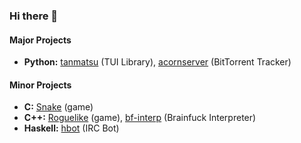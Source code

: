 ### Hi there 👋

#### Major Projects

* **Python:** [tanmatsu](https://github.com/snowdrop4/tanmatsu) (TUI Library), [acornserver](https://github.com/snowdrop4/acornserver) (BitTorrent Tracker)

#### Minor Projects

* **C:** [Snake](https://github.com/snowdrop4/Snake) (game)
* **C++:** [Roguelike](https://github.com/snowdrop4/Roguelike) (game), [bf-interp](https://github.com/snowdrop4/bf-interp) (Brainfuck Interpreter)
* **Haskell:** [hbot](https://github.com/snowdrop4/hbot) (IRC Bot)
